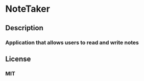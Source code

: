 # NoteTaker

## Description
### Application that allows users to read and write notes

## License
### MIT

